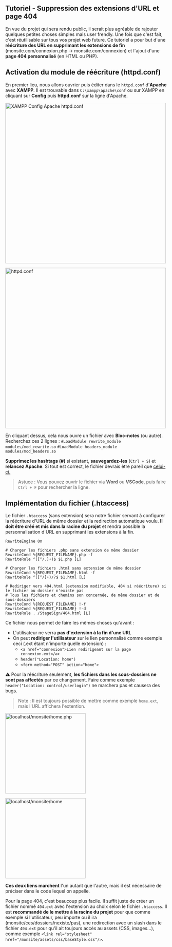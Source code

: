 ## Tutoriel - Suppression des extensions d'URL et page 404

En vue du projet qui sera rendu public, il serait plus agréable de rajouter quelques petites choses simples mais user frendly. Une fois que c'est fait, c'est réutilisable sur tous vos projet web future. Ce tutoriel a pour but d'une **réécriture des URL en supprimant les extensions de fin** (monsite.com/connexion.php -> monsite.com/connexion) et l'ajout d'une **page 404 personnalisé** (en HTML ou PHP).

## Activation du module de réécriture (httpd.conf)

En premier lieu, nous allons ouvrier puis éditer dans le `httpd.conf` d'**Apache** avec **XAMPP**. Il est trouvable dans `C:\xampp\apache\conf` ou sur XAMPP en cliquant sur **Config** puis  **httpd.conf** sur la ligne d'Apache.

<img width="500px" src="https://github.com/user-attachments/assets/ec41cfc1-deed-4ca3-bdc7-74e513ad063b" alt="XAMPP Config Apache httpd.conf" /><br>

<img width="500px" src="https://github.com/user-attachments/assets/dd62ecd3-3236-4b6c-aa2f-67d4e66ea40f" alt=" httpd.conf " /><br>

En cliquant dessus, cela nous ouvre un fichier avec **Bloc-notes** (ou autre). Recherchez ces 2 lignes :
`#LoadModule rewrite_module modules/mod_rewrite.so`
`#LoadModule headers_module modules/mod_headers.so`

**Supprimez les hashtags (#)** si existant, **sauvegardez-les** (`Ctrl + S`) et **relancez Apache**. Si tout est correct, le fichier devrais être pareil que [celui-ci.](https://privatebin.net/?5425338f1f14cf53#DSNSr7So59J3oKjTfDqTo8KmpMxrmautSmbcozCAqhgP)

> Astuce : Vous pouvez ouvrir le fichier via **Word** ou **VSCode**, puis faire `Ctrl + F` pour rechercher la ligne.

## Implémentation du fichier (.htaccess)

Le fichier `.htaccess` (sans extension) sera notre fichier servant à configurer la réécriture d'URL de même dossier et la redirection automatique voulu. **Il doit être créé et mis dans la racine du projet** et rendra possible la personnalisation d'URL en supprimant les extensions à la fin.

```
RewriteEngine On

# Charger les fichiers .php sans extension de même dossier
RewriteCond %{REQUEST_FILENAME}.php -f
RewriteRule ^([^/.]+)$ $1.php [L]

# Charger les fichiers .html sans extension de même dossier
RewriteCond %{REQUEST_FILENAME}.html -f
RewriteRule ^([^/]+)/?$ $1.html [L]

# Rediriger vers 404.html (extension modifiable, 404 si réécriture) si le fichier ou dossier n'existe pas
# Tous les fichiers et chemins son concernée, de même dossier et de sous-dossiers
RewriteCond %{REQUEST_FILENAME} !-f
RewriteCond %{REQUEST_FILENAME} !-d
RewriteRule . /StageSign/404.html [L]
```

Ce fichier nous permet de faire les mêmes choses qu'avant :
  - L'utilisateur ne verra **pas d'extension à la fin d'une URL**
  - On peut **rediriger l'utilisateur** sur le lien personnalisé comme exemple ceci (.ext étant n'importe quelle extension) :
    - `<a href="connexion">Lien redirigeant sur la page connexion.ext</a> `
    - `header("Location: home")`
    - `<form method="POST" action="home">`

⚠️ Pour la réécriture seulement, **les fichiers dans les sous-dossiers ne sont pas affectés** par ce changement. Faire comme exemple `header("Location: control/userlogin")` ne marchera pas et causera des bugs.

> Note : Il est toujours possible de mettre comme exemple `home.ext`, mais l'URL affichera l'extention.

<img width="250px" src="https://github.com/user-attachments/assets/8b47f04e-d1f7-4e7a-9188-4d2abe51f341" alt="localhost/monsite/home.php" /><br>

<img width="250px" src="https://github.com/user-attachments/assets/a177e12f-adca-4012-88c3-b971d534e7ed" alt="localhost/monsite/home" /><br>

**Ces deux liens marchent** l'un autant que l'autre, mais il est nécessaire de préciser dans le code lequel on appelle.

Pour la page 404, c'est beaucoup plus facile. Il suffit juste de créer un fichier nommé `404.ext` avec l'extension au choix selon le fichier `.htaccess`. Il est **recommandé de le mettre à la racine du projet** pour que comme exemple si l'utilisateur, peu importe ou il ira (monsite/ces/dossiers/nexiste/pas), une redirection avec un slash dans le fichier `404.ext` pour qu'il ait toujours accès au assets (CSS, images...), comme exemple `<link rel="stylesheet" href="/monsite/assets/css/baseStyle.css"/>`.

